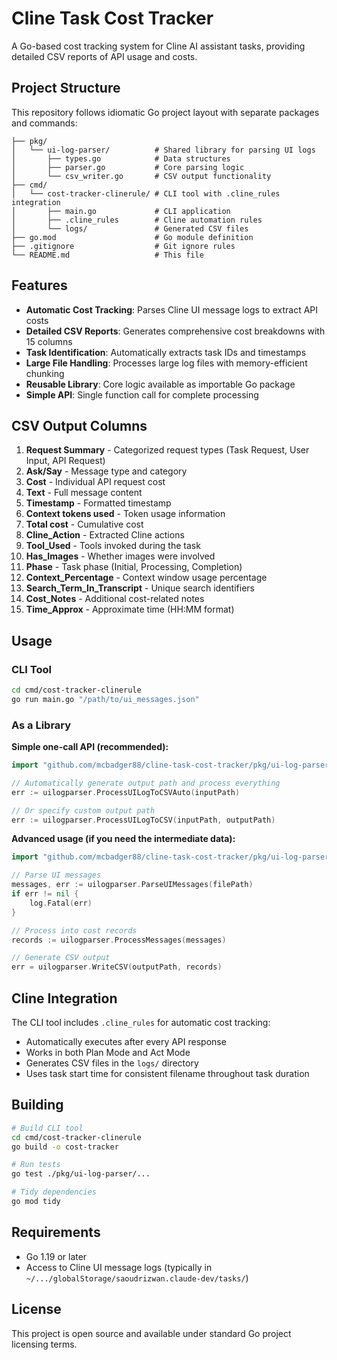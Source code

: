 # Cline Task Cost Tracker

A Go-based cost tracking system for Cline AI assistant tasks, providing detailed CSV reports of API usage and costs.

## Project Structure

This repository follows idiomatic Go project layout with separate packages and commands:

```
├── pkg/
│   └── ui-log-parser/          # Shared library for parsing UI logs
│       ├── types.go            # Data structures
│       ├── parser.go           # Core parsing logic
│       └── csv_writer.go       # CSV output functionality
├── cmd/
│   └── cost-tracker-clinerule/ # CLI tool with .cline_rules integration
│       ├── main.go             # CLI application
│       ├── .cline_rules        # Cline automation rules
│       └── logs/               # Generated CSV files
├── go.mod                      # Go module definition
├── .gitignore                  # Git ignore rules
└── README.md                   # This file
```

## Features

- **Automatic Cost Tracking**: Parses Cline UI message logs to extract API costs
- **Detailed CSV Reports**: Generates comprehensive cost breakdowns with 15 columns
- **Task Identification**: Automatically extracts task IDs and timestamps
- **Large File Handling**: Processes large log files with memory-efficient chunking
- **Reusable Library**: Core logic available as importable Go package
- **Simple API**: Single function call for complete processing

## CSV Output Columns

1. **Request Summary** - Categorized request types (Task Request, User Input, API Request)
2. **Ask/Say** - Message type and category
3. **Cost** - Individual API request cost
4. **Text** - Full message content
5. **Timestamp** - Formatted timestamp
6. **Context tokens used** - Token usage information
7. **Total cost** - Cumulative cost
8. **Cline_Action** - Extracted Cline actions
9. **Tool_Used** - Tools invoked during the task
10. **Has_Images** - Whether images were involved
11. **Phase** - Task phase (Initial, Processing, Completion)
12. **Context_Percentage** - Context window usage percentage
13. **Search_Term_In_Transcript** - Unique search identifiers
14. **Cost_Notes** - Additional cost-related notes
15. **Time_Approx** - Approximate time (HH:MM format)

## Usage

### CLI Tool

```bash
cd cmd/cost-tracker-clinerule
go run main.go "/path/to/ui_messages.json"
```

### As a Library

**Simple one-call API (recommended):**
```go
import "github.com/mcbadger88/cline-task-cost-tracker/pkg/ui-log-parser"

// Automatically generate output path and process everything
err := uilogparser.ProcessUILogToCSVAuto(inputPath)

// Or specify custom output path
err := uilogparser.ProcessUILogToCSV(inputPath, outputPath)
```

**Advanced usage (if you need the intermediate data):**
```go
import "github.com/mcbadger88/cline-task-cost-tracker/pkg/ui-log-parser"

// Parse UI messages
messages, err := uilogparser.ParseUIMessages(filePath)
if err != nil {
    log.Fatal(err)
}

// Process into cost records
records := uilogparser.ProcessMessages(messages)

// Generate CSV output
err = uilogparser.WriteCSV(outputPath, records)
```

## Cline Integration

The CLI tool includes `.cline_rules` for automatic cost tracking:

- Automatically executes after every API response
- Works in both Plan Mode and Act Mode
- Generates CSV files in the `logs/` directory
- Uses task start time for consistent filename throughout task duration

## Building

```bash
# Build CLI tool
cd cmd/cost-tracker-clinerule
go build -o cost-tracker

# Run tests
go test ./pkg/ui-log-parser/...

# Tidy dependencies
go mod tidy
```

## Requirements

- Go 1.19 or later
- Access to Cline UI message logs (typically in `~/.../globalStorage/saoudrizwan.claude-dev/tasks/`)

## License

This project is open source and available under standard Go project licensing terms.
